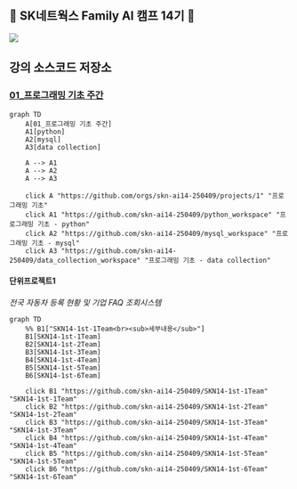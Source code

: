 ## 👋 SK네트웍스 Family AI 캠프 14기 👋

<!--

**Here are some ideas to get you started:**

🙋‍♀️ A short introduction - what is your organization all about?
🌈 Contribution guidelines - how can the community get involved?
👩‍💻 Useful resources - where can the community find your docs? Is there anything else the community should know?
🍿 Fun facts - what does your team eat for breakfast?
🧙 Remember, you can do mighty things with the power of [Markdown](https://docs.github.com/github/writing-on-github/getting-started-with-writing-and-formatting-on-github/basic-writing-and-formatting-syntax)
-->


![](https://cdn.imweb.me/upload/S20240314bd10436a7991a/41a9769cc44e6.png)

## 강의 소스코드 저장소 

### [01_프로그래밍 기초 주간](https://github.com/orgs/skn-ai14-250409/projects/1) 
```mermaid
graph TD
    A[01_프로그래밍 기초 주간]
    A1[python]
    A2[mysql]
    A3[data collection]

    A --> A1
    A --> A2
    A --> A3

    click A "https://github.com/orgs/skn-ai14-250409/projects/1" "프로그래밍 기초"
    click A1 "https://github.com/skn-ai14-250409/python_workspace" "프로그래밍 기초 - python"
    click A2 "https://github.com/skn-ai14-250409/mysql_workspace" "프로그래밍 기초 - mysql"
    click A3 "https://github.com/skn-ai14-250409/data_collection_workspace" "프로그래밍 기초 - data collection"

```
#### 단위프로젝트1 
_전국 자동차 등록 현황 및 기업 FAQ 조회시스템_
```mermaid
graph TD
    %% B1["SKN14-1st-1Team<br><sub>세부내용</sub>"]
    B1[SKN14-1st-1Team]
    B2[SKN14-1st-2Team]
    B3[SKN14-1st-3Team]
    B4[SKN14-1st-4Team]
    B5[SKN14-1st-5Team]
    B6[SKN14-1st-6Team]

    click B1 "https://github.com/skn-ai14-250409/SKN14-1st-1Team" "SKN14-1st-1Team"
    click B2 "https://github.com/skn-ai14-250409/SKN14-1st-2Team" "SKN14-1st-2Team"
    click B3 "https://github.com/skn-ai14-250409/SKN14-1st-3Team" "SKN14-1st-3Team"
    click B4 "https://github.com/skn-ai14-250409/SKN14-1st-4Team" "SKN14-1st-4Team"
    click B5 "https://github.com/skn-ai14-250409/SKN14-1st-5Team" "SKN14-1st-5Team"
    click B6 "https://github.com/skn-ai14-250409/SKN14-1st-6Team" "SKN14-1st-6Team"

```



